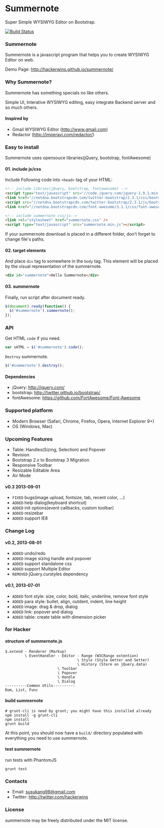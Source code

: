 # Summernote
Super Simple WYSIWYG Editor on Bootstrap.

[![Build Status](https://secure.travis-ci.org/HackerWins/summernote.png)](http://travis-ci.org/HackerWins/summernote)

### Summernote
Summernote is a javascript program that helps you to create WYSIWYG Editor on web.

Demo Page: http://hackerwins.github.io/summernote/

### Why Summernote?

Summernote has something specials no like others.

Simple UI, Interative WYSIWYG editing, easy integrate Backend server and so much others.

#### Inspired by
* Gmail WYSIWYG Editor (http://www.gmail.com)
* Redactor (http://imperavi.com/redactor/)

### Easy to install

Summernote uses opensouce libraries(jQuery, bootstrap, fontAwesome) 

#### 01. include js/css
Include Following code into `<head>` tag of your HTML:
```html
<!-- include libries(jQuery, bootstrap, fontawesome) -->
<script type="text/javascript" src="//code.jquery.com/jquery-1.9.1.min.js"></script> 
<link href="//netdna.bootstrapcdn.com/twitter-bootstrap/2.3.1/css/bootstrap-combined.no-icons.min.css" rel="stylesheet"> 
<script src="//netdna.bootstrapcdn.com/twitter-bootstrap/2.3.1/js/bootstrap.min.js"></script> 
<link href="//netdna.bootstrapcdn.com/font-awesome/3.1.1/css/font-awesome.min.css" rel="stylesheet">

<!-- include summernote css/js-->
<link rel="stylesheet" href="summernote.css" />
<script type="text/javascript" src="summernote.min.js"></script>
```
If your summernote download is placed in a different folder, don't forget to change file's paths.

#### 02. target elements
And place `div` tag to somewhere in the `body` tag. This element will be placed by the visual representation of the summernote.
```html
<div id="summernote">Hello Summernote</div>
```

#### 03. summernote
Finally, run script after document ready.
```javascript
$(document).ready(function() {
  $('#summernote').summernote();
});
```

### API
Get HTML `code` if you need.

```javascript
var sHTML = $('#summernote').code();
```

`Destroy` summernote.

```javascript
$('#summernote').destroy();
```

#### Dependencies
* jQuery: http://jquery.com/
* bootstrap: http://twitter.github.io/bootstrap/
* fontAwesome: https://github.com/FortAwesome/Font-Awesome

### Supported platform
* Modern Browser (Safari, Chrome, Firefox, Opera, Internet Explorer 9+)
* OS (Windows, Mac)

### Upcoming Features
* Table: Handles(Sizing, Selection) and Popover
* Revision
* Bootstrap 2.x to Bootstrap 3 Migration
* Responsive Toolbar
* Resizable Editable Area
* Air Mode

#### v0.3 2013-09-01
* `FIXED` bugs(image upload, fontsize, tab, recent color, ...)
* `ADDED` help dialog(keyboard shortcut)
* `ADDED` init options(event callbacks, custom toolbar)
* `ADDED` resizebar
* `ADDED` support IE8

### Change Log

#### v0.2, 2013-08-01
* `ADDED` undo/redo
* `ADDED` image sizing handle and popover
* `ADDED` support standalone css
* `ADDED` support Multiple Editor
* `REMOVED` jQuery.curstyles dependency

#### v0.1, 2013-07-01
* `ADDED` font style: size, color, bold, italic, underline, remove font style
* `ADDED` para style: bullet, align, outdent, indent, line height
* `ADDED` image: drag & drop, dialog
* `ADDED` link: popover and dialog
* `ADDED` table: create table with dimension picker

### for Hacker

#### structure of summernote.js

```
$.extend - Renderer (Markup)
         \ EventHandler - Editor - Range (W3CRange extention)
                                 \ Style (Style Getter and Setter)
                                 \ History (Store on jQuery.data)
                        \ Toolbar
                        \ Popover
                        \ Handle
                        \ Dialog
----------Common Utils----------
Dom, List, Func
```

#### build summernote
```
# grunt-cli is need by grunt; you might have this installed already
npm install -g grunt-cli
npm install
grunt build
```
At this point, you should now have a `build/` directory populated with everything you need to use summernote.

#### test summernote
run tests with PhantomJS
```
grunt test
```

### Contacts
* Email: susukang98@gmail.com
* Twitter: http://twitter.com/hackerwins

### License
summernote may be freely distributed under the MIT license.
